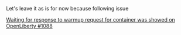 Let's leave it as is for now because following issue

[Waiting for response to warmup request for container was showed on OpenLiberty #1088](https://github.com/microsoft/azure-maven-plugins/issues/1088)